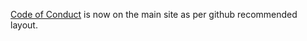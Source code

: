 [Code of Conduct](https://github.com/snozbot/fungus/blob/master/CODE_OF_CONDUCT.md) is now on the main site as per github recommended layout.